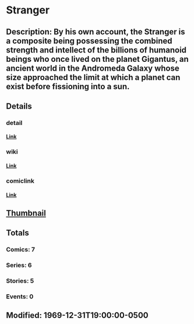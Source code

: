 # Stranger
## Description: By his own account, the Stranger is a composite being possessing the combined strength and intellect of the billions of humanoid beings who once lived on the planet Gigantus, an ancient world in the Andromeda Galaxy whose size approached the limit at which a planet can exist before fissioning into a sun.
## Details
### detail
#### [Link](http://marvel.com/characters/2230/stranger?utm_campaign=apiRef&utm_source=225578a89fc76f3d20fbffda5d17a88d)
### wiki
#### [Link](http://marvel.com/universe/Stranger?utm_campaign=apiRef&utm_source=225578a89fc76f3d20fbffda5d17a88d)
### comiclink
#### [Link](http://marvel.com/comics/characters/1011062/stranger?utm_campaign=apiRef&utm_source=225578a89fc76f3d20fbffda5d17a88d)
## [Thumbnail](http://i.annihil.us/u/prod/marvel/i/mg/8/80/4c0030fd08ad6.jpg)
## Totals
### Comics: 7
### Series: 6
### Stories: 5
### Events: 0
## Modified: 1969-12-31T19:00:00-0500